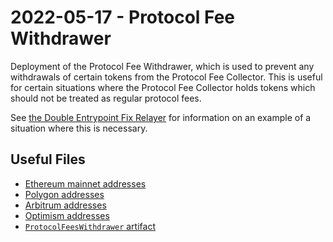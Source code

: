 # 2022-05-17 - Protocol Fee Withdrawer

Deployment of the Protocol Fee Withdrawer, which is used to prevent any withdrawals of certain tokens from the Protocol Fee Collector. This is useful for certain situations where the Protocol Fee Collector holds tokens which should not be treated as regular protocol fees.

See [the Double Entrypoint Fix Relayer](../20220513-double-entrypoint-fix-relayer/) for information on an example of a situation where this is necessary.

## Useful Files

- [Ethereum mainnet addresses](./output/mainnet.json)
- [Polygon addresses](./output/polygon.json)
- [Arbitrum addresses](./output/arbitrum.json)
- [Optimism addresses](./output/optimism.json)
- [`ProtocolFeesWithdrawer` artifact](./artifact/ProtocolFeesWithdrawer.json)
